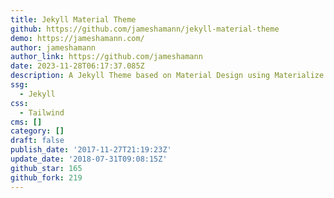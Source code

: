```yaml
---
title: Jekyll Material Theme
github: https://github.com/jameshamann/jekyll-material-theme
demo: https://jameshamann.com/
author: jameshamann
author_link: https://github.com/jameshamann
date: 2023-11-28T06:17:37.085Z
description: A Jekyll Theme based on Material Design using Materialize.
ssg:
  - Jekyll
css:
  - Tailwind
cms: []
category: []
draft: false
publish_date: '2017-11-27T21:19:23Z'
update_date: '2018-07-31T09:08:15Z'
github_star: 165
github_fork: 219
---
```

